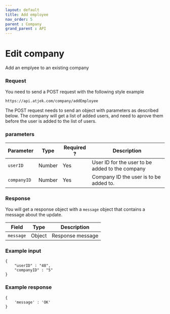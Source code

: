 ```yaml
---
layout: default
title: Add employee
nav_order: 5
parent : Company
grand_parent : API
---
```


# Edit company
Add an emplyee to an existing company

### Request
You need to send a POST request with the following style example 
```
https://api.atjek.com/company/addEmployee
```

The POST request needs to send an object with parameters as described below. 
The company will get a list of added users, and need to aprove them before the user is added to the list of users.

### parameters 

| Parameter              | Type              | Required ? | Description  |
|------------------------|-------------------|------------|--------------|
| `userID`               | Number            | Yes        | User ID for the user to be added to the company |
| `companyID`            | Number            | Yes        | Company ID the user is to be added to.          | 

### Response
You will get a response object with a `message` object that contains a message about the update.

| Field              | Type              | Description  |
|--------------------|-------------------|--------------|
| `message`          | Object            | Response message | 

### Example input
```
{
    "userID" : "48",
    "companyID" : "5"
}
```

### Example response
```
{
    'message' : 'OK'
}
```

